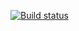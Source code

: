 [![Build status](https://ci.appveyor.com/api/projects/status/n9sn98468b7lnim7?svg=true)](https://ci.appveyor.com/project/komaroff74/worckpatterns2-70em5)